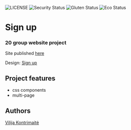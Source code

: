![LICENSE](https://img.shields.io/badge/license-MIT-blue.svg?style=flat-square)
![Security Status](https://img.shields.io/security-headers?label=Security&url=https%3A%2F%2Fgithub.com&style=flat-square)
![Gluten Status](https://img.shields.io/badge/Gluten-Free-green.svg)
![Eco Status](https://img.shields.io/badge/ECO-Friendly-green.svg)

# Sign up
### 20 group website project

Site published [here](https://vikontrimaite.github.io/sign-up-page/)

Design: [Sign up](https://cdn.discordapp.com/attachments/648536139677958156/648860801997996052/day1dr.png)

## Project features
- css components
- multi-page

## Authors
[Vilija Kontrimaitė](https://github.com/vikontrimaite)
